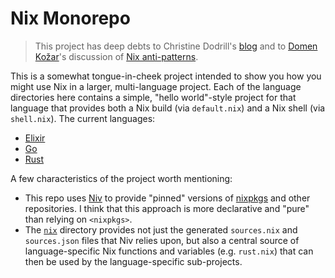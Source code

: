 # Nix Monorepo

> This project has deep debts to Christine Dodrill's [blog](https://christine.website/) and to [Domen Kožar](https://www.domenkozar.com)'s discussion of [Nix anti-patterns](https://nix.dev/anti-patterns/index.html).

This is a somewhat tongue-in-cheek project intended to show you how you might use Nix in a larger, multi-language project. Each of the language directories here contains a simple, "hello world"-style project for that language that provides both a Nix build (via `default.nix`) and a Nix shell (via `shell.nix`). The current languages:

* [Elixir](./elixir)
* [Go](./golang)
* [Rust](./rust)

A few characteristics of the project worth mentioning:

* This repo uses [Niv](https://github.com/nmattia/niv) to provide "pinned" versions of [nixpkgs](https://github.com/nixos/nixpkgs) and other repositories. I think that this approach is more declarative and "pure" than relying on `<nixpkgs>`.
* The [`nix`](./nix) directory provides not just the generated `sources.nix` and `sources.json` files that Niv relies upon, but also a central source of language-specific Nix functions and variables (e.g. `rust.nix`) that can then be used by the language-specific sub-projects.

